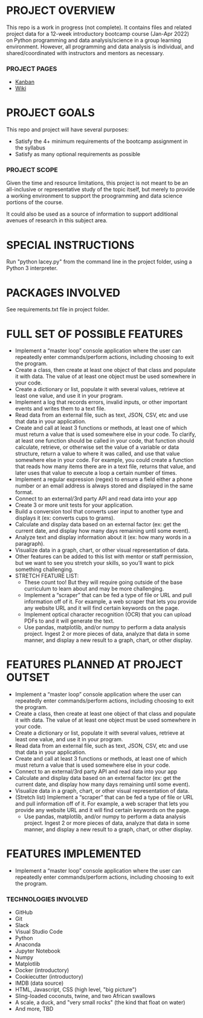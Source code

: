 # PROJECT OVERVIEW
This repo is a work in progress (not complete). It contains files and related project data for a 12-week introductory bootcamp course (Jan-Apr 2022) on Python programming and data analysis/science in a group learning environment. However, all programming and data analysis is individual, and shared/coordinated with instructors and mentors as necessary.

### PROJECT PAGES
- [Kanban](https://github.com/hellums/Hallmark-Rom-Com/projects/1)
- [Wiki](https://github.com/hellums/Hallmark-Rom-Com/wiki)

# PROJECT GOALS
This repo and project will have several purposes:
- Satisfy the 4+ minimum requirements of the bootcamp assignment in the syllabus
- Satisfy as many optional requirements as possible

### PROJECT SCOPE
Given the time and resource limitations, this project is not meant to be an all-inclusive or representative study of the topic itself, but merely to provide a working environment to support the proogramming and data science portions of the course. 

It could also be used as a source of information to support additional avenues of research in this subject area. 
# SPECIAL INSTRUCTIONS
Run "python lacey.py" from the command line in the project folder, using a Python 3 interpreter.

# PACKAGES INVOLVED
See requirements.txt file in project folder.

# FULL SET OF POSSIBLE FEATURES
- Implement a “master loop” console application where the user can repeatedly enter commands/perform actions, including choosing to exit the program.
- Create a class, then create at least one object of that class and populate it with data. The value of at least one object must be used somewhere in your code.
- Create a dictionary or list, populate it with several values, retrieve at least one value, and use it in your program.
- Implement a log that records errors, invalid inputs, or other important events and writes them to a text file.
- Read data from an external file, such as text, JSON, CSV, etc and use that data in your application.
- Create and call at least 3 functions or methods, at least one of which must return a value that is used somewhere else in your code. To clarify, at least one function should be called in your code, that function should calculate, retrieve, or otherwise set the value of a variable or data structure, return a value to where it was called, and use that value somewhere else in your code. For example, you could create a function that reads how many items there are in a text file, returns that value, and later uses that value to execute a loop a certain number of times.
- Implement a regular expression (regex) to ensure a field either a phone number or an email address is always stored and displayed in the same format.
- Connect to an external/3rd party API and read data into your app
- Create 3 or more unit tests for your application.
- Build a conversion tool that converts user input to another type and displays it (ex: converts cups to grams).
- Calculate and display data based on an external factor (ex: get the current date, and display how many days remaining until some event).
- Analyze text and display information about it (ex: how many words in a paragraph).
- Visualize data in a graph, chart, or other visual representation of data.
- Other features can be added to this list with mentor or staff permission, but we want to see you stretch your skills, so you’ll want to pick something challenging.
- STRETCH FEATURE LIST:
  - These count too! But they will require going outside of the base curriculum to learn about and may be more challenging.
  - Implement a “scraper” that can be fed a type of file or URL and pull information off of it. For example, a web scraper that lets you provide any website URL and it will find certain keywords on the page.
  - Implement optical character recognition (OCR) that you can upload PDFs to and it will generate the text.
  - Use pandas, matplotlib, and/or numpy to perform a data analysis project. Ingest 2 or more pieces of data, analyze that data in some manner, and display a new result to a graph, chart, or other display.

# FEATURES PLANNED AT PROJECT OUTSET
- Implement a “master loop” console application where the user can repeatedly enter commands/perform actions, including choosing to exit the program.
- Create a class, then create at least one object of that class and populate it with data. The value of at least one object must be used somewhere in your code.
- Create a dictionary or list, populate it with several values, retrieve at least one value, and use it in your program.
- Read data from an external file, such as text, JSON, CSV, etc and use that data in your application.
- Create and call at least 3 functions or methods, at least one of which must return a value that is used somewhere else in your code.
- Connect to an external/3rd party API and read data into your app
- Calculate and display data based on an external factor (ex: get the current date, and display how many days remaining until some event).
- Visualize data in a graph, chart, or other visual representation of data.
- (Stretch list) Implement a “scraper” that can be fed a type of file or URL and pull information off of it. For example, a web scraper that lets you provide any website URL and it will find certain keywords on the page.
  - Use pandas, matplotlib, and/or numpy to perform a data analysis project. Ingest 2 or more pieces of data, analyze that data in some manner, and display a new result to a graph, chart, or other display.

# FEATURES IMPLEMENTED
- Implement a “master loop” console application where the user can repeatedly enter commands/perform actions, including choosing to exit the program.

### TECHNOLOGIES INVOLVED
- GitHub
- Git
- Slack
- Visual Studio Code
- Python
- Anaconda
- Jupyter Notebook
- Numpy
- Matplotlib 
- Docker (introductory)
- Cookiecutter (introductory)
- IMDB (data source)
- HTML, Javascript, CSS (high level, "big picture")
- Sling-loaded coconuts, twine, and two African swallows
- A scale, a duck, and "very small rocks" (the kind that float on water)
- And more, TBD
